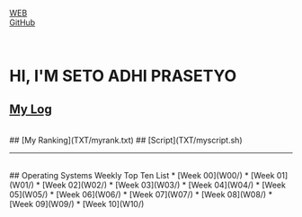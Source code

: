 ---
---
[WEB](https://setoaprasetyo.github.io/os202/)<br>
[GitHub](https://github.com/setoaprasetyo/os202/)

<br>

# HI, I'M SETO ADHI PRASETYO

## [My Log](TXT/mylog.txt)
<br>
## [My Ranking](TXT/myrank.txt)
## [Script](TXT/myscript.sh)
<hr>
<br>
## Operating Systems Weekly Top Ten List
* [Week 00](W00/)
* [Week 01](W01/)
* [Week 02](W02/)
* [Week 03](W03/)
* [Week 04](W04/)
* [Week 05](W05/)
* [Week 06](W06/)
* [Week 07](W07/)
* [Week 08](W08/)
* [Week 09](W09/)
* [Week 10](W10/)
